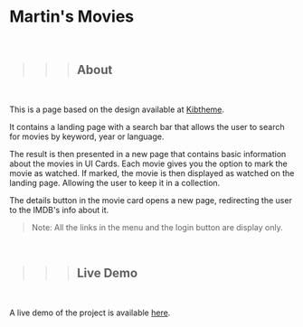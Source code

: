 # Martin's Movies

</br>

> > > ## About

</br>

This is a page based on the design available at [Kibtheme](https://klbtheme.com/movify/#).

It contains a landing page with a search bar that allows the user to search for movies by keyword, year or language.

The result is then presented in a new page that contains basic information about the movies in UI Cards. Each movie gives you the option to mark the movie as watched. If marked, the movie is then displayed as watched on the landing page. Allowing the user to keep it in a collection.

The details button in the movie card opens a new page, redirecting the user to the IMDB's info about it.

> Note: All the links in the menu and the login button are display only.

</br>

> > > ## Live Demo

</br>

A live demo of the project is available [here](https://boiling-chamber-22146.herokuapp.com/).
